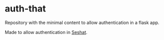 # auth-that
Repository with the minimal content to allow authentication in a flask app.

Made to allow authentication in [Seshat](https://github.com/Jazriel/SeshatAuth).
